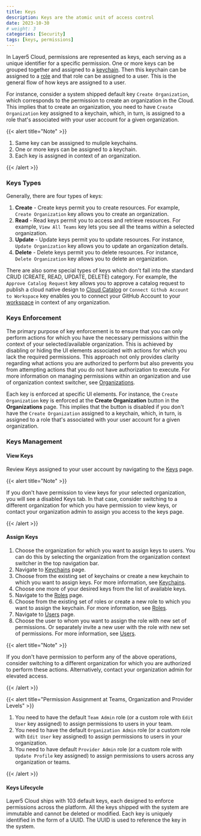 ```yaml
---
title: Keys
description: Keys are the atomic unit of access control
date: 2023-10-30
# weight: 3
categories: [Security]
tags: [keys, permissions]
---
```


In Layer5 Cloud, permissions are represented as keys, each serving as a unique identifier for a specific permission. One or more keys can be grouped together and assigned to a [keychain](/cloud/security/keychains). Then this keychain can be assigned to a [role](/cloud/security/roles) and that role can be assigned to a user. This is the general flow of how keys are assigned to a user.

For instance, consider a system shipped default key `Create Organization`, which corresponds to the permission to create an organization in the Cloud. This implies that to create an organization, you need to have `Create Organization` key assigned to a keychain, which, in turn, is assigned to a role that's associated with your user account for a given organization.

{{< alert title="Note" >}}

1. Same key can be asssigned to muliple keychains.
2. One or more keys can be assigned to a keychain.
3. Each key is assigned in context of an organization.

{{< /alert >}}

### Keys Types

Generally, there are four types of keys:

1. **Create** - Create keys permit you to create resources. For example, `Create Organization` key allows you to create an organization.
2. **Read** - Read keys permit you to access and retrieve resources. For example, `View All Teams` key lets you see all the teams within a selected organization.
3. **Update** - Update keys permit you to update resources. For instance, `Update Organization` key allows you to update an organization details.
4. **Delete** - Delete keys permit you to delete resources. For instance, `Delete Organization` key allows you to delete an organization.

There are also some special types of keys which don't fall into the standard CRUD (CREATE, READ, UPDATE, DELETE) category. For example, the `Approve Catalog Request` key allows you to approve a catalog request to publish a cloud native design to [Cloud Catalog](/cloud/catalog) or `Connect Github Account to Workspace` key enables you to connect your GitHub Account to your [workspace](/cloud/workspaces) in context of any organization.


### Keys Enforcement

The primary purpose of key enforcement is to ensure that you can only perform actions for which you have the necessary permissions within the context of your selected/available organization. This is achieved by disabling or hiding the UI elements associated with actions for which you lack the required permissions. This approach not only provides clarity regarding what actions you are authorized to perform but also prevents you from attempting actions that you do not have authorization to execute.
For more information on managing permissions within an organization and use of organization context switcher, see [Organizations](/cloud/identity/organizations).

Each key is enforced at specific UI elements. For instance, the `Create Organization` key is enforced at the **Create Organization** button in the **Organizations** page. This implies that the button is disabled if you don't have the `Create Organization` assigned to a keychain, which, in turn, is assigned to a role that's associated with your user account for a given organization.


### Keys Management

#### View Keys

Review Keys assigned to your user account by navigating to the [Keys](https://cloud.layer5.io/security/keys) page.

{{< alert title="Note" >}}

If you don't have permission to view keys for your selected organization, you will see a disabled Keys tab. In that case, consider switching to a different organization for which you have permission to view keys, or contact your organization admin to assign you access to the keys page.

{{< /alert >}}

#### Assign Keys

1. Choose the organization for which you want to assign keys to users. You can do this by selecting the organization from the organization context switcher in the top navigation bar.
2. Navigate to [Keychains](https://meshery.layer5.io/security/keychains) page.
3. Choose from the existing set of keychains or create a new keychain to which you want to assign keys. For more information, see [Keychains](/cloud/security/keychains).
4. Choose one more of your desired keys from the list of available keys.
5. Navigate to the [Roles](https://cloud.layer5.io/security/roles) page.
6. Choose from the existing set of roles or create a new role to which you want to assign the keychain. For more information, see [Roles](/cloud/security/roles).
7. Navigate to [Users](https://cloud.layer5.io/identity/users) page.
8. Choose the user to whom you want to assign the role with new set of permissions. Or separately invite a new user with the role with new set of permissions. For more information, see [Users](/cloud/identity/users).

{{< alert title="Note" >}}

If you don't have permission to perform any of the above operations, consider switching to a different organization for which you are authorized to perform these actions. Alternatively, contact your organization admin for elevated access.

{{< /alert >}}

{{< alert title="Permission Assignment at Teams, Organization and Provider Levels" >}}

1. You need to have the default `Team Admin` role (or a custom role with `Edit User` key assigned) to assign permissions to users in your team.
2. You need to have the default `Organization Admin` role (or a custom role with `Edit User` key assigned) to assign permissions to users in your organization.
3. You need to have default `Provider Admin` role (or a custom role with `Update Profile` key assigned) to assign permissions to users across any organization or teams.

{{< /alert >}}

#### Keys Lifecycle

Layer5 Cloud ships with 103 default keys, each designed to enforce permissions across the platform. All the keys shipped with the system are immutable and cannot be deleted or modified. Each key is uniquely identified in the form of a UUID. The UUID is used to reference the key in the system.

